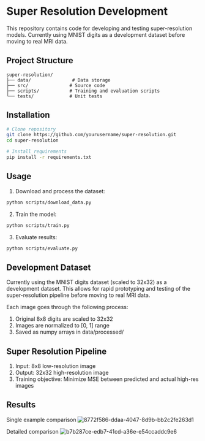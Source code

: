 # Super Resolution Development

This repository contains code for developing and testing super-resolution models.
Currently using MNIST digits as a development dataset before moving to real MRI data.

## Project Structure

```
super-resolution/
├── data/               # Data storage
├── src/               # Source code
├── scripts/           # Training and evaluation scripts
└── tests/             # Unit tests
```

## Installation

```bash
# Clone repository
git clone https://github.com/yourusername/super-resolution.git
cd super-resolution

# Install requirements
pip install -r requirements.txt
```

## Usage

1. Download and process the dataset:
```bash
python scripts/download_data.py
```

2. Train the model:
```bash
python scripts/train.py
```

3. Evaluate results:
```bash
python scripts/evaluate.py
```

## Development Dataset

Currently using the MNIST digits dataset (scaled to 32x32) as a development dataset.
This allows for rapid prototyping and testing of the super-resolution pipeline before
moving to real MRI data.

Each image goes through the following process:
1. Original 8x8 digits are scaled to 32x32
2. Images are normalized to [0, 1] range
3. Saved as numpy arrays in data/processed/

## Super Resolution Pipeline

1. Input: 8x8 low-resolution image
2. Output: 32x32 high-resolution image
3. Training objective: Minimize MSE between predicted and actual high-res images

## Results
Single example comparison
![8772f586-ddaa-4047-8d9b-bb2c2fe263d1](https://github.com/user-attachments/assets/c5cc1505-b09a-45e7-9c30-1350196e8919)

Detailed comparison
![b7b287ce-edb7-41cd-a36e-e54ccaddc9e6](https://github.com/user-attachments/assets/9b3ff54c-8e86-40bf-971b-dabb46167ae3)



